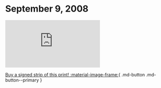 # September 9, 2008

![](https://www.achewood.com/comic.php?date=09092008)

[Buy a signed strip of this print! :material-image-frame:](https://achewood-holiday-pop-up.myshopify.com/products/strip#09092008){ .md-button .md-button--primary }
